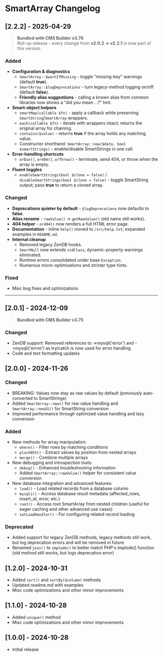 # SmartArray Changelog

## [2.2.2] - 2025-04-29
> **Bundled with CMS Builder v3.76**  
> Roll-up release - every change from **v2.0.2 -> v2.2.1** is now part of this version.

### Added
- **Configuration & diagnostics**
  - `SmartArray::$warnIfMissing` - toggle "missing-key" warnings (default **true**).
  - `SmartArray::$logDeprecations` - turn legacy-method logging on/off (default **false**).
  - **Friendly alias suggestions** - calling a known alias from common libraries now shows a "did you mean ...?" hint.
- **Smart-object helpers**
  - `smartMap(callable $fn)` - apply a callback while preserving `SmartString`/`SmartArray` wrappers.
  - `each(callable $fn)` - iterate with wrappers intact; returns the original array for chaining.
  - `contains($value)` - returns **true** if the array holds any matching value.
  - Constructor shorthand: `SmartArray::new($data, bool $smartStrings)` - enable/disable SmartStrings in one call.
- **Error-handling shortcuts**   
  - `orDie()`, `or404()`, `orThrow()` - terminate, send 404, or throw when the array is empty.
- **Fluent toggles**   
  - `enableSmartStrings(bool $clone = false)` / `disableSmartStrings(bool $clone = false)` - toggle SmartString output; pass **true** to return a cloned array.

### Changed
- **Deprecations quieter by default** - `$logDeprecations` now defaults to **false**.
- **Alias rename** - `rawValue()` -> `getRawValue()` (old name still works).
- **404 helper** - `or404()` now renders a full HTML error page.
- **Documentation** - inline `help()` moved to `/src/help.txt`; expanded examples in `README.md`.
- **Internal cleanup**
  - Removed legacy ZenDB hooks.
  - `SmartNull` now extends `stdClass`; dynamic-property warnings eliminated.
  - Runtime errors consolidated under base `Exception`.
  - Numerous micro-optimisations and stricter type hints.

### Fixed
- Misc bug fixes and optimizations

---

## [2.0.1] - 2024-12-09

> **Bundled with CMS Builder v3.75**

### Changed
- ZenDB support: Removed references to ->mysqli('error') and ->mysqli('errno') as try/catch is now used for error handling
- Code and text formatting updates

## [2.0.0] - 2024-11-26

### Changed
* BREAKING: Values now stay as raw values by default (previously auto-converted to SmartStrings)
* Added `SmartArray::new()` for raw value handling and `SmartArray::newSS()` for SmartString conversion
* Improved performance through optimized value handling and lazy conversion

### Added
* New methods for array manipulation:
    * `where()` - Filter rows by matching conditions
    * `pluckNth()` - Extract values by position from nested arrays
    * `merge()` - Combine multiple arrays
* New debugging and introspection tools:
    * `debug()` - Enhanced troubleshooting information
    * Added `SmartArray::rawValue()` helper for consistent value conversion
* New database integration and advanced features:
    * `load()` - Load related records from a database column 
    * `mysqli()` - Access database result metadata (affected_rows, insert_id, error, etc.)
    * `root()` - Access root SmartArray from nested children (useful for eager caching and other advanced use cases)
    * `setLoadHandler()` - For configuring related record loading

### Deprecated
- Added support for legacy ZenDB methods, legacy methods still work, but log deprecation errors and will be removed in future
- Renamed `join()` to `implode()` to better match PHP's implode() function (old method still works, but logs deprecation error)

## [1.2.0] - 2024-10-31
* Added `sort()` and `sortBy($column)` methods
* Updated readme.md with examples
* Misc code optimizations and other minor improvements

## [1.1.0] - 2024-10-28
* Added `unique()` method
* Misc code optimizations and other minor improvements

## [1.0.0] - 2024-10-28
* Initial release
